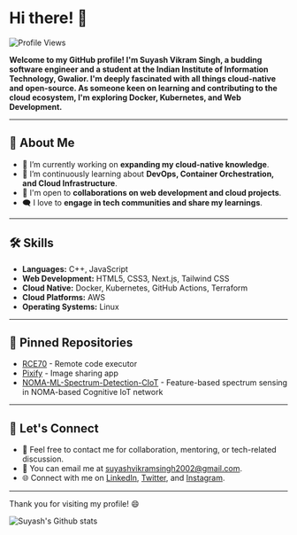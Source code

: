 # Hi there! 👋

![Profile Views](https://komarev.com/ghpvc/?username=suyashvsingh&label=PROFILE+VIEWS)

**Welcome to my GitHub profile! I'm Suyash Vikram Singh, a budding software engineer and a student at the Indian Institute of Information Technology, Gwalior. I'm deeply fascinated with all things cloud-native and open-source. As someone keen on learning and contributing to the cloud ecosystem, I'm exploring Docker, Kubernetes, and Web Development.**

---

## 🚀 About Me

- 🔭 I’m currently working on **expanding my cloud-native knowledge**.
- 🌱 I’m continuously learning about **DevOps, Container Orchestration, and Cloud Infrastructure**.
- 🤝 I'm open to **collaborations on web development and cloud projects**.
- 🗨️ I love to **engage in tech communities and share my learnings**.

---

## 🛠️ Skills

- **Languages:** C++, JavaScript
- **Web Development:** HTML5, CSS3, Next.js, Tailwind CSS
- **Cloud Native:** Docker, Kubernetes, GitHub Actions, Terraform
- **Cloud Platforms:** AWS
- **Operating Systems:** Linux

---

## 📌 Pinned Repositories

- [RCE70](https://github.com/suyashvsingh/rce70-client) - Remote code executor
- [Pixify](https://github.com/suyashvsingh/pixify) - Image sharing app
- [NOMA-ML-Spectrum-Detection-CIoT](https://github.com/suyashvsingh/NOMA-ML-Spectrum-Detection-CIoT) - Feature-based spectrum sensing in NOMA-based Cognitive IoT network

---

## 📣 Let's Connect

- 💬 Feel free to contact me for collaboration, mentoring, or tech-related discussion.
- 📧 You can email me at suyashvikramsingh2002@gmail.com.
- 🌐 Connect with me on [LinkedIn](https://www.linkedin.com/in/suyashvsingh/), [Twitter](https://twitter.com/suyashvsingh/), and [Instagram](https://www.instagram.com/suyashvsingh/).

---

Thank you for visiting my profile! 😄

![Suyash's Github stats](https://github-readme-stats.vercel.app/api?username=suyashvsingh&show_icons=true&hide_border=true)
